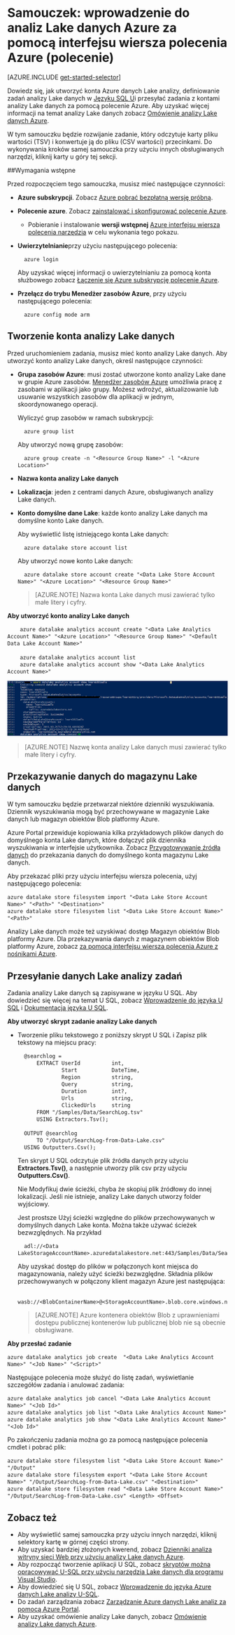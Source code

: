 <properties 
   pageTitle="Wprowadzenie do analiz Lake danych Azure za pomocą interfejsu wiersza polecenia Azure | Microsoft Azure" 
   description="Dowiedz się, jak utworzyć konto magazynu Lake danych, utworzyć zadanie analizy Lake danych za pomocą U-SQL za pomocą interfejsu wiersza polecenia Azure i przesłać zadanie. " 
   services="data-lake-analytics" 
   documentationCenter="" 
   authors="edmacauley" 
   manager="jhubbard" 
   editor="cgronlun"/>
 
<tags
   ms.service="data-lake-analytics"
   ms.devlang="na"
   ms.topic="hero-article"
   ms.tgt_pltfrm="na"
   ms.workload="big-data" 
   ms.date="05/16/2016"
   ms.author="edmaca"/>

# <a name="tutorial-get-started-with-azure-data-lake-analytics-using-azure-command-line-interface-cli"></a>Samouczek: wprowadzenie do analiz Lake danych Azure za pomocą interfejsu wiersza polecenia Azure (polecenie)

[AZURE.INCLUDE [get-started-selector](../../includes/data-lake-analytics-selector-get-started.md)]


Dowiedz się, jak utworzyć konta Azure danych Lake analizy, definiowanie zadań analizy Lake danych w [Języku SQL U](data-lake-analytics-u-sql-get-started.md)i przesyłać zadania z kontami analizy Lake danych za pomocą polecenie Azure. Aby uzyskać więcej informacji na temat analizy Lake danych zobacz [Omówienie analizy Lake danych Azure](data-lake-analytics-overview.md).

W tym samouczku będzie rozwijanie zadanie, który odczytuje karty pliku wartości (TSV) i konwertuje ją do pliku (CSV wartości) przecinkami. Do wykonywania kroków samej samouczka przy użyciu innych obsługiwanych narzędzi, kliknij karty u góry tej sekcji.

##<a name="prerequisites"></a>Wymagania wstępne

Przed rozpoczęciem tego samouczka, musisz mieć następujące czynności:

- **Azure subskrypcji**. Zobacz [Azure pobrać bezpłatną wersję próbną](https://azure.microsoft.com/pricing/free-trial/).
- **Polecenie azure**. Zobacz [zainstalować i skonfigurować polecenie Azure](../xplat-cli-install.md).
    - Pobieranie i instalowanie **wersji wstępnej** [Azure interfejsu wiersza polecenia narzędzia](https://github.com/MicrosoftBigData/AzureDataLake/releases) w celu wykonania tego pokazu.
- **Uwierzytelnianie**przy użyciu następującego polecenia:

        azure login
    Aby uzyskać więcej informacji o uwierzytelnianiu za pomocą konta służbowego zobacz [Łączenie się Azure subskrypcję polecenie Azure](../xplat-cli-connect.md).
- **Przełącz do trybu Menedżer zasobów Azure**, przy użyciu następującego polecenia:

        azure config mode arm
        
## <a name="create-data-lake-analytics-account"></a>Tworzenie konta analizy Lake danych

Przed uruchomieniem zadania, musisz mieć konto analizy Lake danych. Aby utworzyć konto analizy Lake danych, określ następujące czynności:

- **Grupa zasobów Azure**: musi zostać utworzone konto analizy Lake dane w grupie Azure zasobów. [Menedżer zasobów Azure](../azure-resource-manager/resource-group-overview.md) umożliwia pracę z zasobami w aplikacji jako grupy. Możesz wdrożyć, aktualizowanie lub usuwanie wszystkich zasobów dla aplikacji w jednym, skoordynowanego operacji.  

    Wyliczyć grup zasobów w ramach subskrypcji:
    
        azure group list 
    
    Aby utworzyć nową grupę zasobów:

        azure group create -n "<Resource Group Name>" -l "<Azure Location>"

- **Nazwa konta analizy Lake danych**
- **Lokalizacja**: jeden z centrami danych Azure, obsługiwanych analizy Lake danych.
- **Konto domyślne dane Lake**: każde konto analizy Lake danych ma domyślne konto Lake danych.

    Aby wyświetlić listę istniejącego konta Lake danych:
    
        azure datalake store account list

    Aby utworzyć nowe konto Lake danych:

        azure datalake store account create "<Data Lake Store Account Name>" "<Azure Location>" "<Resource Group Name>"

    > [AZURE.NOTE] Nazwa konta Lake danych musi zawierać tylko małe litery i cyfry.



**Aby utworzyć konto analizy Lake danych**

        azure datalake analytics account create "<Data Lake Analytics Account Name>" "<Azure Location>" "<Resource Group Name>" "<Default Data Lake Account Name>"

        azure datalake analytics account list
        azure datalake analytics account show "<Data Lake Analytics Account Name>"          

![Wyświetlanie analizy Lake danych konta](./media/data-lake-analytics-get-started-cli/data-lake-analytics-show-account-cli.png)

> [AZURE.NOTE] Nazwę konta analizy Lake danych musi zawierać tylko małe litery i cyfry.


## <a name="upload-data-to-data-lake-store"></a>Przekazywanie danych do magazynu Lake danych

W tym samouczku będzie przetwarzał niektóre dzienniki wyszukiwania.  Dziennik wyszukiwania mogą być przechowywane w magazynie Lake danych lub magazyn obiektów Blob platformy Azure. 

Azure Portal przewiduje kopiowania kilka przykładowych plików danych do domyślnego konta Lake danych, które dołączyć plik dziennika wyszukiwania w interfejsie użytkownika. Zobacz [Przygotowywanie źródła danych](data-lake-analytics-get-started-portal.md#prepare-source-data) do przekazania danych do domyślnego konta magazynu Lake danych.

Aby przekazać pliki przy użyciu interfejsu wiersza polecenia, użyj następującego polecenia:

    azure datalake store filesystem import "<Data Lake Store Account Name>" "<Path>" "<Destination>"
    azure datalake store filesystem list "<Data Lake Store Account Name>" "<Path>"

Analizy Lake danych może też uzyskiwać dostęp Magazyn obiektów Blob platformy Azure.  Dla przekazywania danych z magazynem obiektów Blob platformy Azure, zobacz [za pomocą interfejsu wiersza polecenia Azure z nośnikami Azure](../storage/storage-azure-cli.md).

## <a name="submit-data-lake-analytics-jobs"></a>Przesyłanie danych Lake analizy zadań

Zadania analizy Lake danych są zapisywane w języku U SQL. Aby dowiedzieć się więcej na temat U SQL, zobacz [Wprowadzenie do języka U SQL](data-lake-analytics-u-sql-get-started.md) i [Dokumentacja języka U SQL](http://go.microsoft.com/fwlink/?LinkId=691348).

**Aby utworzyć skrypt zadanie analizy Lake danych**

- Tworzenie pliku tekstowego z poniższy skrypt U SQL i Zapisz plik tekstowy na miejscu pracy:

        @searchlog =
            EXTRACT UserId          int,
                    Start           DateTime,
                    Region          string,
                    Query           string,
                    Duration        int?,
                    Urls            string,
                    ClickedUrls     string
            FROM "/Samples/Data/SearchLog.tsv"
            USING Extractors.Tsv();
        
        OUTPUT @searchlog   
            TO "/Output/SearchLog-from-Data-Lake.csv"
        USING Outputters.Csv();

    Ten skrypt U SQL odczytuje plik źródła danych przy użyciu **Extractors.Tsv()**, a następnie utworzy plik csv przy użyciu **Outputters.Csv()**. 
    
    Nie Modyfikuj dwie ścieżki, chyba że skopiuj plik źródłowy do innej lokalizacji.  Jeśli nie istnieje, analizy Lake danych utworzy folder wyjściowy.
    
    Jest prostsze Użyj ścieżki względne do plików przechowywanych w domyślnych danych Lake konta. Można także używać ścieżek bezwzględnych.  Na przykład 
    
        adl://<Data LakeStorageAccountName>.azuredatalakestore.net:443/Samples/Data/SearchLog.tsv
        
    Aby uzyskać dostęp do plików w połączonych kont miejsca do magazynowania, należy użyć ścieżki bezwzględne.  Składnia plików przechowywanych w połączony klient magazyn Azure jest następująca:
    
        wasb://<BlobContainerName>@<StorageAccountName>.blob.core.windows.net/Samples/Data/SearchLog.tsv

    >[AZURE.NOTE] Azure kontenera obiektów Blob z uprawnieniami dostępu publicznej kontenerów lub publicznej blob nie są obecnie obsługiwane.      

    
**Aby przesłać zadanie**


    azure datalake analytics job create  "<Data Lake Analytics Account Name>" "<Job Name>" "<Script>"
    
    
Następujące polecenia może służyć do listę zadań, wyświetlanie szczegółów zadania i anulować zadania:

    azure datalake analytics job cancel "<Data Lake Analytics Account Name>" "<Job Id>"
    azure datalake analytics job list "<Data Lake Analytics Account Name>"
    azure datalake analytics job show "<Data Lake Analytics Account Name>" "<Job Id>"

Po zakończeniu zadania można go za pomocą następujące polecenia cmdlet i pobrać plik:
    
    azure datalake store filesystem list "<Data Lake Store Account Name>" "/Output"
    azure datalake store filesystem export "<Data Lake Store Account Name>" "/Output/SearchLog-from-Data-Lake.csv" "<Destination>"
    azure datalake store filesystem read "<Data Lake Store Account Name>" "/Output/SearchLog-from-Data-Lake.csv" <Length> <Offset>

## <a name="see-also"></a>Zobacz też

- Aby wyświetlić samej samouczka przy użyciu innych narzędzi, kliknij selektory kartę w górnej części strony.
- Aby uzyskać bardziej złożonych kwerend, zobacz [Dzienniki analiza witryny sieci Web przy użyciu analizy Lake danych Azure](data-lake-analytics-analyze-weblogs.md).
- Aby rozpocząć tworzenie aplikacji U SQL, zobacz [skryptów można opracowywać U-SQL przy użyciu narzędzia Lake danych dla programu Visual Studio](data-lake-analytics-data-lake-tools-get-started.md).
- Aby dowiedzieć się U SQL, zobacz [Wprowadzenie do języka Azure danych Lake analizy U-SQL](data-lake-analytics-u-sql-get-started.md).
- Do zadań zarządzania zobacz [Zarządzanie Azure danych Lake analiz za pomocą Azure Portal](data-lake-analytics-manage-use-portal.md).
- Aby uzyskać omówienie analizy Lake danych, zobacz [Omówienie analizy Lake danych Azure](data-lake-analytics-overview.md).

